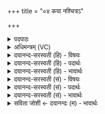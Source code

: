 +++
title = "०४ कया नश्चित्रऽ"

+++
<details><summary>पदपाठः</summary>

कया॑। नः॒। चि॒त्रः। आ। भु॒व॒त्। ऊ॒ती। स॒दावृ॑ध॒ इति॑ स॒दाऽवृ॑धः। सखा॑। कया॑। शचि॑ष्ठया। वृ॒ता। ४।
</details>

<details><summary>अधिमन्त्रम् (VC)</summary>

- इन्द्रो देवता
- वामदेव ऋषिः
- गायत्री
- षड्जः
</details>

<details><summary>दयानन्द-सरस्वती (हि) - विषयः</summary>

फिर उसी विषय को अगले मन्त्र में कहा है ॥
</details>

<details><summary>दयानन्द-सरस्वती (हि) - पदार्थः</summary>

पदार्थान्वयभाषाः -  वह (सदावृधः) सदा बढ़नेवाला अर्थात् कभी न्यूनता को नहीं प्राप्त हो (चित्रः) आश्चर्य्यरूप गुणकर्मस्वभावों से युक्त परमेश्वर (नः) हम लोगों का (कया) किस (ऊती) रक्षण आदि क्रिया से (सखा) मित्र (आ, भुवत्) होवे तथा (कया) किस (वृता) वर्त्तमान (शचिष्ठया) अत्यन्त उत्तम बुद्धि से हमको शुभ गुणकर्मस्वभावों में प्रेरणा करे ॥४ ॥
</details>

<details><summary>दयानन्द-सरस्वती (हि) - भावार्थः</summary>

भावार्थभाषाः -  हम लोग इस बात को यथार्थ प्रकार से नहीं जानते कि वह ईश्वर किस युक्ति से हमको प्रेरणा करता है कि जिसके सहाय से ही हम लोग धर्म, अर्थ, काम और मोक्षों के सिद्ध करने को समर्थ हो सकते हैं ॥४ ॥
</details>

<details><summary>दयानन्द-सरस्वती (सं) - विषयः</summary>

पुनस्तमेव विषयमाह ॥
</details>

<details><summary>दयानन्द-सरस्वती (सं) - पदार्थः</summary>

पदार्थान्वयभाषाः -  स सदावृधश्चित्रो नः कयोती सखा आभुवत्, कया वृता शचिष्ठयाऽस्मान् शुभेषु गुणकर्मस्वभावेषु प्रेरयेत् ॥४ ॥
</details>

<details><summary>दयानन्द-सरस्वती (सं) - भावार्थः</summary>

भावार्थभाषाः -  वयमिदं यथार्थतया न विजानीमः स ईश्वरः कया युक्तयाऽस्मान् प्रेरयति, यस्य सहायेनैव वयं धर्मार्थकाममोक्षान् साद्धुं शक्नुमः ॥४ ॥
</details>

<details><summary>सविता जोशी ← दयानन्दः (म) - भावार्थः</summary>

भावार्थभाषाः -  ज्याच्या साह्याने आपण धर्म, अर्थ, काम, मोक्ष सिद्ध करण्यास समर्थ होऊ शकतो तो ईश्वर कोणत्या युक्तीने आपल्याला प्रेरणा देतो हे आपण यथार्थपणे जाणत नाही.
</details>